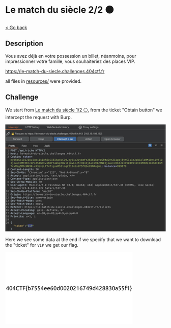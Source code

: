 # Le match du siècle 2/2 🟠

[< Go back](../../README.md)

## Description

Vous avez déjà en votre possession un billet, néanmoins, pour impressionner votre famille, vous souhaiteriez des places VIP.

<https://le-match-du-siecle.challenges.404ctf.fr>

all files in [resources/](./resources) were provided.

## Challenge

We start from [Le match du siècle 1/2 ⚪](../Le_match_du_siecle_1/README.md), from the ticket "Obtain button" we intercept the request with Burp.

<img src="assets/burp_get_ticket.jpg" alt="get ticket intercepted in burp" width="600px">

Here we see some data at the end if we specify that we want to download the "ticket" for `VIP` we get our flag.

<img src="assets/flag.jpg" alt="flag" width="400px">
